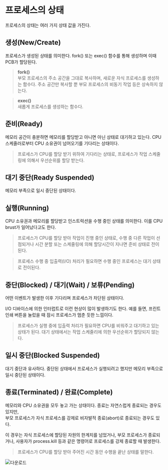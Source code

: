 # 프로세스의 상태
프로세스의 상태는 여러 가지 상태 값을 가진다.

## 생성(New/Create)
프로세스가 생성된 상태를 의미한다. fork() 또는 exec() 함수를 통해 생성하며 이때 PCB가 할당된다.

> **fork()** <br/>
부모 프로세스의 주소 공간을 그대로 복사하며, 새로운 자식 프로세스를 생성하는 함수다. 주소 공간만 복사할 뿐 부모 프로세스의 비동기 작업 등은 상속하지 않는다.

> **exec()** <br/>
새롭게 프로세스를 생성하는 함수다.

## 준비(Ready)
메모리 공간이 충분하면 메모리를 할당받고 아니면 아닌 상태로 대기하고 있는다. CPU 스케줄러로부터 CPU 소유권이 넘어오기를 기다리는 상태이다.

> 프로세스가 CPU를 할당 받기 위하여 기다리는 상태로, 프로세스가 작업 스케줄링에 의해서 우선순위를 할당 받는다.

## 대기 중단(Ready Suspended)
메모리 부족으로 일시 중단된 상태이다.

## 실행(Running)
CPU 소유권과 메모리를 할당받고 인스트럭션을 수행 중인 상태를 의미한다. 이를 CPU brust가 일어났다고도 한다.

> 프로세스가 CPU를 할당 받아 작업이 진행 중인 상태로, 수행 중 다른 작업이 선점되거나 시간 분할 또는 스케줄링에 의해 할당시간이 지나면 준비 상태로 전이된다.

> 프로세스 수행 중 입출력(I/O) 처리가 필요하면 수행 중인 프로세스는 대기 상태로 전이된다.

## 중단(Blocked) / 대기(Wait) / 보류(Pending)
어떤 이벤트가 발생한 이후 기다리며 프로세스가 차단된 상태이다.

I/O 디바이스에 의한 인터럽트로 이런 현상이 많이 발생하기도 한다. 예를 들면, 프린트 인쇄 버튼을 눌렀을 때 잠시 프로세스가 멈춘 듯한 느낌이다.

> 프로세스가 실행 중에 입출력 처리가 필요하면 CPU를 비워주고 대기하고 있는 상태가 된다.
> 대기 상태에서는 작업 스케줄리에 의한 우선순위가 할당되지 않는다.

## 일시 중단(Blocked Suspended)
대기 중단과 유사하다. 중단된 상태에서 프로세스가 실행되려고 했지만 메모리 부족으로 일시 중단된 상태이다.

## 종료(Terminated) / 완료(Complete)
메모리와 CPU 소유권을 모두 놓고 가는 상태이다. 종료는 자연스럽게 종료되는 경우도 있지만, <br/>
부모 프로세스가 자식 프로세스를 강제로 비자발적 종료(abort)로 종료되는 경우도 있다.

이 경우는 자식 프로세스에 할당된 자원의 한계치를 넘었거나, 부모 프로세스가 종료되거나, 사용자가 process.kill 등과 같은 명령어로 프로세스를 강제 종료할 때 발생한다.

> 프로세스가 CPU를 할당 받아 주어진 시간 동안 수행을 끝난 상태를 말한다.

![다운로드](https://github.com/zamizam/Study/assets/162006818/9fe67bcb-4404-4e0d-bc35-9d9ddf240b19)
